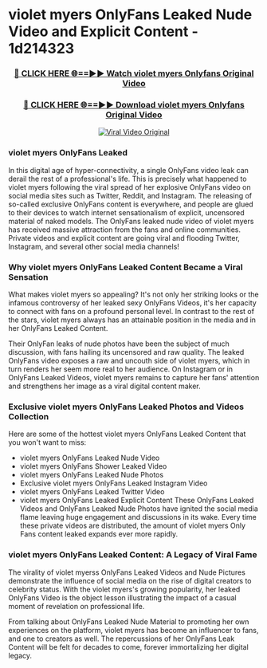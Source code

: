 # violet myers OnlyFans Leaked Nude Video and Explicit Content - 1d214323

<div align="center">

### [🔴 CLICK HERE 🌐==►► Watch violet myers Onlyfans Original Video](https://aff.leakpic.com/?utm_medium=9dac6e3e92780789e695eb65dc45befdb20081c8&utm_campaign=Link_for_leakpic_com)

### [🔴 CLICK HERE 🌐==►► Download violet myers Onlyfans Original Video](https://aff.leakpic.com/?utm_medium=9dac6e3e92780789e695eb65dc45befdb20081c8&utm_campaign=Link_for_leakpic_com)

[![Viral Video Original](https://i.ibb.co.com/xMMVF88/686577567.gif)](https://aff.leakpic.com/?utm_medium=9dac6e3e92780789e695eb65dc45befdb20081c8&utm_campaign=Link_for_leakpic_com)

</div>

### violet myers OnlyFans Leaked
In this digital age of hyper-connectivity, a single OnlyFans video leak can derail the rest of a professional's life. This is precisely what happened to violet myers following the viral spread of her explosive OnlyFans video on social media sites such as Twitter, Reddit, and Instagram. The releasing of so-called exclusive OnlyFans content is everywhere, and people are glued to their devices to watch internet sensationalism of explicit, uncensored material of naked models. 
The OnlyFans leaked nude video of violet myers has received massive attraction from the fans and online communities. Private videos and explicit content are going viral and flooding Twitter, Instagram, and several other social media channels!

### Why violet myers OnlyFans Leaked Content Became a Viral Sensation
What makes violet myers so appealing? It's not only her striking looks or the infamous controversy of her leaked sexy OnlyFans Videos, it's her capacity to connect with fans on a profound personal level. In contrast to the rest of the stars, violet myers always has an attainable position in the media and in her OnlyFans Leaked Content.

Their OnlyFan leaks of nude photos have been the subject of much discussion, with fans hailing its uncensored and raw quality. The leaked OnlyFans video exposes a raw and uncouth side of violet myers, which in turn renders her seem more real to her audience. On Instagram or in OnlyFans Leaked Videos, violet myers remains to capture her fans' attention and strengthens her image as a viral digital content maker.

### Exclusive violet myers OnlyFans Leaked Photos and Videos Collection
Here are some of the hottest violet myers OnlyFans Leaked Content that you won't want to miss:
- violet myers OnlyFans Leaked Nude Video
- violet myers OnlyFans Shower Leaked Video
- violet myers OnlyFans Leaked Nude Photos
- Exclusive violet myers OnlyFans Leaked Instagram Video
- violet myers OnlyFans Leaked Twitter Video
- violet myers OnlyFans Leaked Explicit Content
These OnlyFans Leaked Videos and OnlyFans Leaked Nude Photos have ignited the social media flame leaving huge engagement and discussions in its wake. Every time these private videos are distributed, the amount of violet myers Only Fans content leaked expands ever more rapidly.

### violet myers OnlyFans Leaked Content: A Legacy of Viral Fame
The virality of violet myerss OnlyFans Leaked Videos and Nude Pictures demonstrate the influence of social media on the rise of digital creators to celebrity status. With the violet myers's growing popularity, her leaked OnlyFans Video is the object lesson illustrating the impact of a casual moment of revelation on professional life.

From talking about OnlyFans Leaked Nude Material to promoting her own experiences on the platform, violet myers has become an influencer to fans, and one to creators as well. The repercussions of her OnlyFans Leak Content will be felt for decades to come, forever immortalizing her digital legacy.
